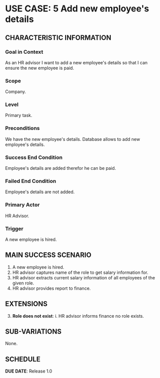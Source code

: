 # USE CASE: 5 Add new employee's details

## CHARACTERISTIC INFORMATION

### Goal in Context

As an HR advisor I want to add a new employee's details so that I can ensure the new employee is paid.

### Scope

Company.

### Level

Primary task.

### Preconditions

We have the new employee's details. Database allows to add new employee's details.

### Success End Condition

Employee's details are added therefor he can be paid.

### Failed End Condition

Employee's details are not added.

### Primary Actor

HR Advisor.

### Trigger

A new employee is hired.

## MAIN SUCCESS SCENARIO

1. A new employee is hired.
2. HR advisor captures name of the role to get salary information for.
3. HR advisor extracts current salary information of all employees of the given role.
4. HR advisor provides report to finance.

## EXTENSIONS

3. **Role does not exist**:
    i. HR advisor informs finance no role exists.

## SUB-VARIATIONS

None.

## SCHEDULE

**DUE DATE**: Release 1.0